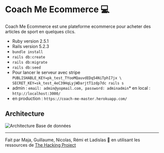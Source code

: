 <h1>Coach Me Ecommerce 💻</h1>

Coach Me Ecommerce est une plateforme ecommerce pour acheter des articles de sport en quelques clics.

* Ruby version 2.5.1
* Rails version 5.2.3
* `bundle install`
* `rails db:create`
* `rails db:migrate`
* `rails db:seed`
* Pour lancer le serveur avec stripe `PUBLISHABLE_KEY=pk_test_TYooMQauvdEDq54NiTphI7jx \`
  `SECRET_KEY=sk_test_4eC39HqLyjWDarjtT1zdp7dc rails s`
* admin : `email: admin@yopmail.com, password: adminadmin`* en local : `http://localhost:3000/`
* en production : `https://coach-me-master.herokuapp.com/`

<h2>Architecture</h2>

![Architecture Base de données](app/assets/images/db.png)

--------

Fait par Maja, Guillaume, Nicolas, Rémi et Ladislas 🤙 en utilisant les ressources de [The Hacking Project](https://www.thehackingproject.org)
